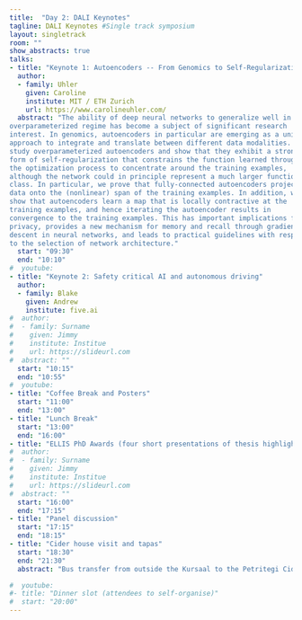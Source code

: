 ```yaml
---
title:  "Day 2: DALI Keynotes"
tagline: DALI Keynotes #Single track symposium
layout: singletrack
room: ""
show_abstracts: true
talks:
- title: "Keynote 1: Autoencoders -- From Genomics to Self-Regularization"
  author:
  - family: Uhler
    given: Caroline
    institute: MIT / ETH Zurich
    url: https://www.carolineuhler.com/
  abstract: "The ability of deep neural networks to generalize well in the
overparameterized regime has become a subject of significant research
interest. In genomics, autoencoders in particular are emerging as a unique
approach to integrate and translate between different data modalities. We
study overparameterized autoencoders and show that they exhibit a strong
form of self-regularization that constrains the function learned through
the optimization process to concentrate around the training examples,
although the network could in principle represent a much larger function
class. In particular, we prove that fully-connected autoencoders project
data onto the (nonlinear) span of the training examples. In addition, we
show that autoencoders learn a map that is locally contractive at the
training examples, and hence iterating the autoencoder results in
convergence to the training examples. This has important implications for
privacy, provides a new mechanism for memory and recall through gradient
descent in neural networks, and leads to practical guidelines with respect
to the selection of network architecture."
  start: "09:30"
  end: "10:10"
#  youtube:
- title: "Keynote 2: Safety critical AI and autonomous driving"
  author:
  - family: Blake
    given: Andrew
    institute: five.ai
#  author:
#  - family: Surname
#    given: Jimmy
#    institute: Institue
#    url: https://slideurl.com
#  abstract: ""
  start: "10:15"
  end: "10:55"
#  youtube:
- title: "Coffee Break and Posters"
  start: "11:00"
  end: "13:00"
- title: "Lunch Break"
  start: "13:00"
  end: "16:00"
- title: "ELLIS PhD Awards (four short presentations of thesis highlights)"
#  author:
#  - family: Surname
#    given: Jimmy
#    institute: Institue
#    url: https://slideurl.com
#  abstract: ""
  start: "16:00"
  end: "17:15"
- title: "Panel discussion"
  start: "17:15"
  end: "18:15"
- title: "Cider house visit and tapas"
  start: "18:30"
  end: "21:30"
  abstract: "Bus transfer from outside the Kursaal to the Petritegi Cider House (https://www.petritegi.com/en)"

#  youtube:
#- title: "Dinner slot (attendees to self-organise)"
#  start: "20:00"
---
```

